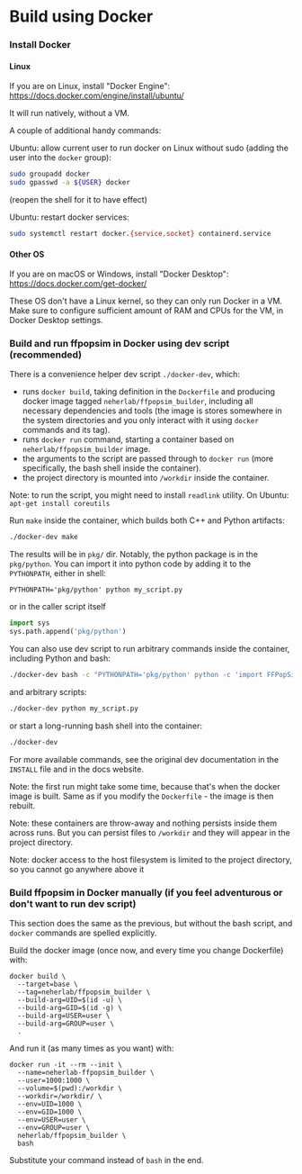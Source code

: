 # Build using Docker

### Install Docker

#### Linux

If you are on Linux, install "Docker Engine": https://docs.docker.com/engine/install/ubuntu/

It will run natively, without a VM.

A couple of additional handy commands:

Ubuntu: allow current user to run docker on Linux without sudo (adding the user into the `docker` group):

```bash
sudo groupadd docker
sudo gpasswd -a ${USER} docker

```

(reopen the shell for it to have effect)

Ubuntu: restart docker services:

```bash
sudo systemctl restart docker.{service,socket} containerd.service
```

#### Other OS

If you are on macOS or Windows, install "Docker Desktop": https://docs.docker.com/get-docker/

These OS don't have a Linux kernel, so they can only run Docker in a VM. Make sure to configure sufficient amount of RAM
and CPUs for the VM, in Docker Desktop settings.

### Build and run ffpopsim in Docker using dev script (recommended)

There is a convenience helper dev script `./docker-dev`, which:

- runs `docker build`, taking definition in the `Dockerfile` and producing docker image tagged `neherlab/ffpopsim_builder`, including all necessary dependencies and tools (the image is stores somewhere in the system directories and you only interact with it using `docker` commands and its tag).
- runs `docker run` command, starting a container based on `neherlab/ffpopsim_builder` image.
- the arguments to the script are passed through to `docker run` (more specifically, the bash shell inside the
  container).
- the project directory is mounted into `/workdir` inside the container.

Note: to run the script, you might need to install `readlink` utility. On Ubuntu: `apt-get install coreutils`

Run `make` inside the container, which builds both C++ and Python artifacts:

```bash
./docker-dev make
```

The results will be in `pkg/` dir. Notably, the python package is in the `pkg/python`. You can import it into python code by adding it to the `PYTHONPATH`, either in shell:

```
PYTHONPATH='pkg/python' python my_script.py
```

or in the caller script itself

```python
import sys
sys.path.append('pkg/python')
```


You can also use dev script to run arbitrary commands inside the container, including Python and bash:

```bash
./docker-dev bash -c "PYTHONPATH='pkg/python' python -c 'import FFPopSim as h; pop = h.haploid_lowd(5); print pop'"
```

and arbitrary scripts:

```bash
./docker-dev python my_script.py
```

or start a long-running bash shell into the container:

```bash
./docker-dev
```

For more available commands, see the original dev documentation in the `INSTALL` file and in the docs website.

Note: the first run might take some time, because that's when the docker image is built. Same as if you modify the `Dockerfile` - the image is then rebuilt.

Note: these containers are throw-away and nothing persists inside them across runs. But you can persist files
to `/workdir` and they will appear in the project directory.

Note: docker access to the host filesystem is limited to the project directory, so you cannot go anywhere above it

### Build ffpopsim in Docker manually (if you feel adventurous or don't want to run dev script)

This section does the same as the previous, but without the bash script, and `docker` commands are spelled explicitly.

Build the docker image (once now, and every time you change Dockerfile) with:

```
docker build \
  --target=base \
  --tag=neherlab/ffpopsim_builder \ 
  --build-arg=UID=$(id -u) \
  --build-arg=GID=$(id -g) \
  --build-arg=USER=user \
  --build-arg=GROUP=user \
  .
```

And run it (as many times as you want) with:

```
docker run -it --rm --init \
  --name=neherlab-ffpopsim_builder \
  --user=1000:1000 \
  --volume=$(pwd):/workdir \
  --workdir=/workdir/ \
  --env=UID=1000 \
  --env=GID=1000 \
  --env=USER=user \
  --env=GROUP=user \
  neherlab/ffpopsim_builder \
  bash
```

Substitute your command instead of `bash` in the end.

